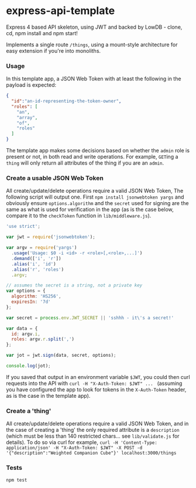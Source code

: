 # express-api-template

Express 4 based API skeleton, using JWT and backed by LowDB - clone, cd, npm install and npm start!

Implements a single route `/things`, using a mount-style architecture for easy extension if you're into monoliths.

### Usage

In this template app, a JSON Web Token with at least the following in the payload is expected:

```json
{
  "id":"an-id-representing-the-token-owner",
  "roles": [
    "an",
    "array",
    "of",
    "roles"
  ]
}
```

The template app makes some decisions based on whether the `admin` role is present or not, in both read and write operations. For example, `GET`ing a `thing` will only return all attributes of the thing if you are an `admin`.

### Create a usable JSON Web Token

All create/update/delete operations require a valid JSON Web Token, The following script will output one. First `npm install jsonwebtoken yargs` and obviously ensure `options.algorithm` and the `secret` used for signing are the same as what is used for verification in the app (as is the case below, compare it to the `checkToken` function in `lib/middleware.js`).

```javascript
'use strict';

var jwt = require('jsonwebtoken');

var argv = require('yargs')
  .usage('Usage: $0 -i <id> -r <role>[,<role>,...]')
  .demand(['i', 'r'])
  .alias('i', 'id')
  .alias('r', 'roles')
  .argv;

// assumes the secret is a string, not a private key
var options = {
  algorithm: 'HS256',
  expiresIn: '7d'
};

var secret = process.env.JWT_SECRET || 'sshhh - it\'s a secret!'

var data = {
  id: argv.i,
  roles: argv.r.split(',')
};

var jot = jwt.sign(data, secret, options);

console.log(jot);

```

If you saved that output in an environment variable `$JWT`, you could then curl requests into the API with `curl -H "X-Auth-Token: $JWT" ... ` (assuming you have configured the app to look for tokens in the `X-Auth-Token` header, as is the case in the template app).

### Create a 'thing'
All create/update/delete operations require a valid JSON Web Token, and in the case of creating a 'thing' the only required attribute is a `description` (which must be less than 140 restricted chars... see `lib/validate.js` for details). To do so via curl for example, `curl -H 'Content-Type: application/json' -H "X-Auth-Token: $JWT" -X POST -d '{"description":"Weighted Companion Cube"}' localhost:3000/things`

### Tests

`npm test`
